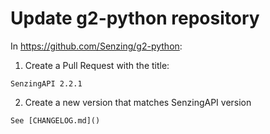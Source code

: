 # Update g2-python repository

In https://github.com/Senzing/g2-python:

1. Create a Pull Request with the title:

```console
SenzingAPI 2.2.1
```

2. Create a new version that matches SenzingAPI version

```console
See [CHANGELOG.md]()
```
